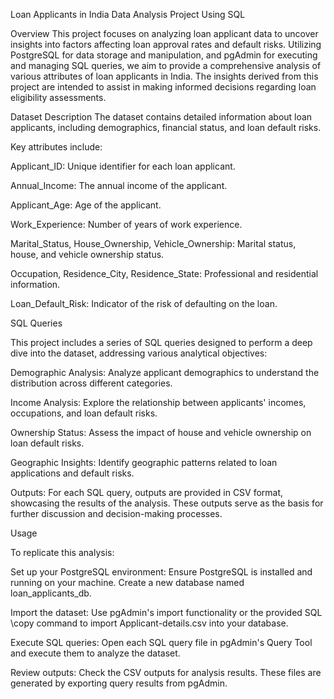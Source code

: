 Loan Applicants in India Data Analysis Project Using SQL

Overview
This project focuses on analyzing loan applicant data to uncover insights into factors affecting loan approval rates and default risks. Utilizing PostgreSQL for data storage and manipulation, and pgAdmin for executing and managing SQL queries, we aim to provide a comprehensive analysis of various attributes of loan applicants in India. The insights derived from this project are intended to assist in making informed decisions regarding loan eligibility assessments.

Dataset Description
The dataset contains detailed information about loan applicants, including demographics, financial status, and loan default risks. 

Key attributes include:

Applicant_ID: Unique identifier for each loan applicant.

Annual_Income: The annual income of the applicant.

Applicant_Age: Age of the applicant.

Work_Experience: Number of years of work experience.

Marital_Status, House_Ownership, Vehicle_Ownership: Marital status, house, and vehicle ownership status.

Occupation, Residence_City, Residence_State: Professional and residential information.

Loan_Default_Risk: Indicator of the risk of defaulting on the loan.

SQL Queries

This project includes a series of SQL queries designed to perform a deep dive into the dataset, addressing various analytical objectives:

Demographic Analysis: Analyze applicant demographics to understand the distribution across different categories.

Income Analysis: Explore the relationship between applicants' incomes, occupations, and loan default risks.

Ownership Status: Assess the impact of house and vehicle ownership on loan default risks.

Geographic Insights: Identify geographic patterns related to loan applications and default risks.

Outputs:
For each SQL query, outputs are provided in CSV format, showcasing the results of the analysis. These outputs serve as the basis for further discussion and decision-making processes.

Usage

To replicate this analysis:

Set up your PostgreSQL environment: Ensure PostgreSQL is installed and running on your machine. Create a new database named loan_applicants_db.

Import the dataset: Use pgAdmin's import functionality or the provided SQL \copy command to import Applicant-details.csv into your database.

Execute SQL queries: Open each SQL query file in pgAdmin's Query Tool and execute them to analyze the dataset.

Review outputs: Check the CSV outputs for analysis results. These files are generated by exporting query results from pgAdmin.



